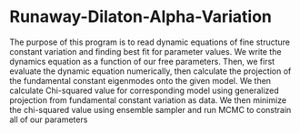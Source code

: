 # Runaway-Dilaton-Alpha-Variation
The purpose of this program is to read dynamic equations of fine structure constant variation and finding best fit for parameter values. We 
write the dynamics equation as a function of our free parameters. Then, we first evaluate the dynamic equation numerically, then calculate the
projection of the fundamental constant eigenmodes onto the given model. We then calculate Chi-squared value for corresponding model using 
generalized projection from fundamental constant variation as data. We then minimize the chi-squared value using ensemble sampler and run MCMC
to constrain all of our parameters
